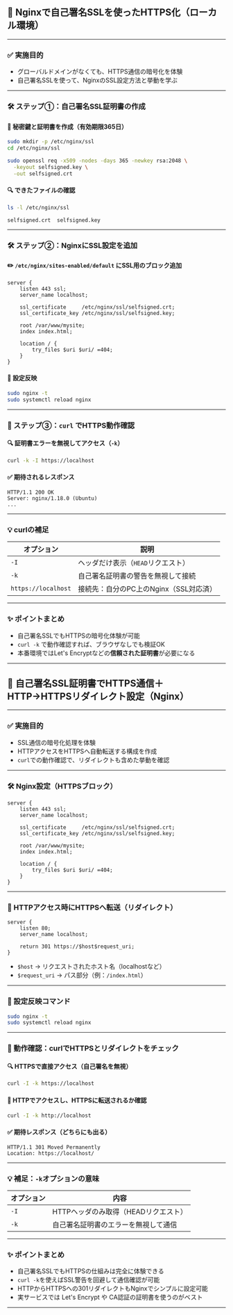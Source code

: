 ## 🔐 Nginxで自己署名SSLを使ったHTTPS化（ローカル環境）

---

### ✅ 実施目的

- グローバルドメインがなくても、HTTPS通信の暗号化を体験
- 自己署名SSLを使って、NginxのSSL設定方法と挙動を学ぶ

---

### 🛠️ ステップ①：自己署名SSL証明書の作成

#### 🔧 秘密鍵と証明書を作成（有効期限365日）

```bash
sudo mkdir -p /etc/nginx/ssl
cd /etc/nginx/ssl

sudo openssl req -x509 -nodes -days 365 -newkey rsa:2048 \
  -keyout selfsigned.key \
  -out selfsigned.crt
```

#### 🔍 できたファイルの確認

```bash
ls -l /etc/nginx/ssl
```

```plaintext
selfsigned.crt  selfsigned.key
```

---

### 🛠️ ステップ②：NginxにSSL設定を追加

#### ✏️ `/etc/nginx/sites-enabled/default` にSSL用のブロック追加

```nginx
server {
    listen 443 ssl;
    server_name localhost;

    ssl_certificate     /etc/nginx/ssl/selfsigned.crt;
    ssl_certificate_key /etc/nginx/ssl/selfsigned.key;

    root /var/www/mysite;
    index index.html;

    location / {
        try_files $uri $uri/ =404;
    }
}
```

#### 🔁 設定反映

```bash
sudo nginx -t
sudo systemctl reload nginx
```

---

### 🧪 ステップ③：`curl` でHTTPS動作確認

#### 🔍 証明書エラーを無視してアクセス（`-k`）

```bash
curl -k -I https://localhost
```

#### ✅ 期待されるレスポンス

```plaintext
HTTP/1.1 200 OK
Server: nginx/1.18.0 (Ubuntu)
...
```

---

### 💡 curlの補足

| オプション | 説明 |
|------------|------|
| `-I` | ヘッダだけ表示（`HEAD`リクエスト） |
| `-k` | 自己署名証明書の警告を無視して接続 |
| `https://localhost` | 接続先：自分のPC上のNginx（SSL対応済） |

---

### ✨ ポイントまとめ

- 自己署名SSLでもHTTPSの暗号化体験が可能
- `curl -k` で動作確認すれば、ブラウザなしでも検証OK
- 本番環境ではLet's Encryptなどの**信頼された証明書**が必要になる

---
## 🔐 自己署名SSL証明書でHTTPS通信＋HTTP→HTTPSリダイレクト設定（Nginx）

---

### ✅ 実施目的

- SSL通信の暗号化処理を体験
- HTTPアクセスをHTTPSへ自動転送する構成を作成
- `curl`での動作確認で、リダイレクトも含めた挙動を確認

---

### 🛠️ Nginx設定（HTTPSブロック）

```nginx
server {
    listen 443 ssl;
    server_name localhost;

    ssl_certificate     /etc/nginx/ssl/selfsigned.crt;
    ssl_certificate_key /etc/nginx/ssl/selfsigned.key;

    root /var/www/mysite;
    index index.html;

    location / {
        try_files $uri $uri/ =404;
    }
}
```

---

### 🔁 HTTPアクセス時にHTTPSへ転送（リダイレクト）

```nginx
server {
    listen 80;
    server_name localhost;

    return 301 https://$host$request_uri;
}
```

- `$host` → リクエストされたホスト名（localhostなど）
- `$request_uri` → パス部分（例：`/index.html`）

---

### 🔄 設定反映コマンド

```bash
sudo nginx -t
sudo systemctl reload nginx
```

---

### 🧪 動作確認：curlでHTTPSとリダイレクトをチェック

#### 🔍 HTTPSで直接アクセス（自己署名を無視）

```bash
curl -I -k https://localhost
```

#### 🔁 HTTPでアクセスし、HTTPSに転送されるか確認

```bash
curl -I -k http://localhost
```

#### ✅ 期待レスポンス（どちらにも出る）

```plaintext
HTTP/1.1 301 Moved Permanently
Location: https://localhost/
```

---

### 💡 補足：`-k`オプションの意味

| オプション | 内容 |
|------------|------|
| `-I` | HTTPヘッダのみ取得（HEADリクエスト） |
| `-k` | 自己署名証明書のエラーを無視して通信 |

---

### ✨ ポイントまとめ

- 自己署名SSLでもHTTPSの仕組みは完全に体験できる
- `curl -k`を使えばSSL警告を回避して通信確認が可能
- HTTPからHTTPSへの301リダイレクトもNginxでシンプルに設定可能
- 実サービスでは Let's Encrypt や CA認証の証明書を使うのがベスト

---
